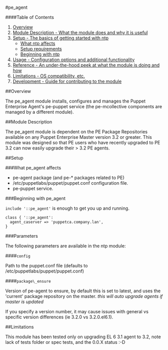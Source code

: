 #pe\_agent

####Table of Contents

1. [Overview](#overview)
2. [Module Description - What the module does and why it is useful](#module-description)
3. [Setup - The basics of getting started with ntp](#setup)
    * [What ntp affects](#what-ntp-affects)
    * [Setup requirements](#setup-requirements)
    * [Beginning with ntp](#beginning-with-ntp)
4. [Usage - Configuration options and additional functionality](#usage)
5. [Reference - An under-the-hood peek at what the module is doing and how](#reference)
5. [Limitations - OS compatibility, etc.](#limitations)
6. [Development - Guide for contributing to the module](#development)

##Overview

The pe\_agent module installs, configures and manages the Puppet Enterprise Agent's pe-puppet service (the pe-mcollective components are managed by a different module).

##Module Description

The pe\_agent module is dependent on the PE Package Repositories available on any Puppet Enterprise Master version 3.2 or greater. This module was designed so that PE users who have recently upgraded to PE 3.2 can now easily upgrade their > 3.2 PE agents.

##Setup

###What pe\_agent affects

* pe-agent package (and pe-\* packages related to PE)
* /etc/puppetlabs/puppet/puppet.conf configuration file.
* pe-puppet service.

###Beginning with pe\_agent

`include '::pe_agent'` is enough to get you up and running.

```puppet
class { '::pe_agent':
  agent_caserver => 'puppetca.company.lan',
}
```

###Parameters

The following parameters are available in the ntp module:

####`config`

Path to the puppet.conf file (defaults to /etc/puppetlabs/puppet/puppet.conf)

####`package\_ensure`

Version of pe-agent to ensure, by default this is set to latest, and uses the 'current'
package repository on the master. *this will auto upgrade agents if master is updated*

If you specify a version number, it may cause issues with general vs specific version
differences (ie 3.2.0 vs 3.2.0.el6.1).

##Limitations

This module has been tested only on upgrading EL 6 3.1 agent to 3.2, note lack of 
tests folder or spec tests, and the 0.0.X status :-D


